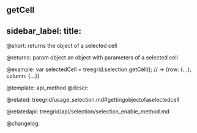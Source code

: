 getCell
---
sidebar_label: 
title: 
---          

@short: returns the object of a selected cell

@returns:
param   object  an object with parameters of a selected cell



@example:
var selectedCell = treegrid.selection.getCell();
// -> {row: {…}, column: {…}}


@template: api_method
@descr:


@related: treegrid/usage_selection.md#gettingobjectofaselectedcell

@relatedapi: treegrid/api/selection/selection_enable_method.md

@changelog:


